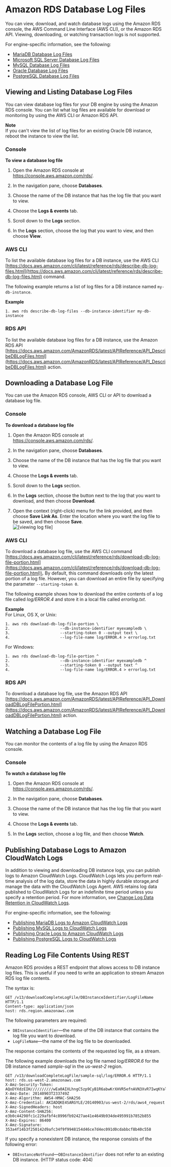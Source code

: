 # Amazon RDS Database Log Files<a name="USER_LogAccess"></a>

You can view, download, and watch database logs using the Amazon RDS console, the AWS Command Line Interface \(AWS CLI\), or the Amazon RDS API\. Viewing, downloading, or watching transaction logs is not supported\. 

For engine\-specific information, see the following:
+ [MariaDB Database Log Files](USER_LogAccess.Concepts.MariaDB.md)
+ [Microsoft SQL Server Database Log Files](USER_LogAccess.Concepts.SQLServer.md)
+ [MySQL Database Log Files](USER_LogAccess.Concepts.MySQL.md)
+ [Oracle Database Log Files](USER_LogAccess.Concepts.Oracle.md)
+ [PostgreSQL Database Log Files](USER_LogAccess.Concepts.PostgreSQL.md)

## Viewing and Listing Database Log Files<a name="USER_LogAccess.Procedural.Viewing"></a>

You can view database log files for your DB engine by using the Amazon RDS console\. You can list what log files are available for download or monitoring by using the AWS CLI or Amazon RDS API\. 

**Note**  
 If you can't view the list of log files for an existing Oracle DB instance, reboot the instance to view the list\. 

### Console<a name="USER_LogAccess.CON"></a>

**To view a database log file**

1. Open the Amazon RDS console at [https://console\.aws\.amazon\.com/rds/](https://console.aws.amazon.com/rds/)\.

1. In the navigation pane, choose **Databases**\.

1. Choose the name of the DB instance that has the log file that you want to view\.

1. Choose the **Logs & events** tab\.

1. Scroll down to the **Logs** section\. 

1. In the **Logs** section, choose the log that you want to view, and then choose **View**\.

### AWS CLI<a name="USER_LogAccess.CLI"></a>

To list the available database log files for a DB instance, use the AWS CLI [https://docs.aws.amazon.com/cli/latest/reference/rds/describe-db-log-files.html](https://docs.aws.amazon.com/cli/latest/reference/rds/describe-db-log-files.html) command\.

The following example returns a list of log files for a DB instance named `my-db-instance`\.

**Example**  

```
1. aws rds describe-db-log-files --db-instance-identifier my-db-instance
```

### RDS API<a name="USER_LogAccess.API"></a>

To list the available database log files for a DB instance, use the Amazon RDS API [https://docs.aws.amazon.com/AmazonRDS/latest/APIReference/API_DescribeDBLogFiles.html](https://docs.aws.amazon.com/AmazonRDS/latest/APIReference/API_DescribeDBLogFiles.html) action\.

## Downloading a Database Log File<a name="USER_LogAccess.Procedural.Downloading"></a>

You can use the Amazon RDS console, AWS CLI or API to download a database log file\. 

### Console<a name="USER_LogAccess.Procedural.Downloading.CON"></a>

**To download a database log file**

1. Open the Amazon RDS console at [https://console\.aws\.amazon\.com/rds/](https://console.aws.amazon.com/rds/)\.

1. In the navigation pane, choose **Databases**\.

1. Choose the name of the DB instance that has the log file that you want to view\.

1. Choose the **Logs & events** tab\.

1. Scroll down to the **Logs** section\. 

1. In the **Logs** section, choose the button next to the log that you want to download, and then choose **Download**\.

1. Open the context \(right\-click\) menu for the link provided, and then choose **Save Link As**\. Enter the location where you want the log file to be saved, and then choose **Save**\.  
![\[viewing log file\]](http://docs.aws.amazon.com/AmazonRDS/latest/UserGuide/images/log_download2.png)

### AWS CLI<a name="USER_LogAccess.Procedural.Downloading.CLI"></a>

To download a database log file, use the AWS CLI command [https://docs.aws.amazon.com/cli/latest/reference/rds/download-db-log-file-portion.html](https://docs.aws.amazon.com/cli/latest/reference/rds/download-db-log-file-portion.html)\. By default, this command downloads only the latest portion of a log file\. However, you can download an entire file by specifying the parameter `--starting-token 0`\.

The following example shows how to download the entire contents of a log file called *log/ERROR\.4* and store it in a local file called *errorlog\.txt*\.

**Example**  
For Linux, OS X, or Unix:  

```
1. aws rds download-db-log-file-portion \
2. 						--db-instance-identifier myexampledb \
3. 						--starting-token 0 --output text \
4. 						--log-file-name log/ERROR.4 > errorlog.txt
```
For Windows:  

```
1. aws rds download-db-log-file-portion ^
2. 						--db-instance-identifier myexampledb ^
3. 						--starting-token 0 --output text ^
4. 						--log-file-name log/ERROR.4 > errorlog.txt
```

### RDS API<a name="USER_LogAccess.Procedural.Downloading.API"></a>

To download a database log file, use the Amazon RDS API [https://docs.aws.amazon.com/AmazonRDS/latest/APIReference/API_DownloadDBLogFilePortion.html](https://docs.aws.amazon.com/AmazonRDS/latest/APIReference/API_DownloadDBLogFilePortion.html) action\.

## Watching a Database Log File<a name="USER_LogAccess.Procedural.Watching"></a>

You can monitor the contents of a log file by using the Amazon RDS console\.

### Console<a name="USER_LogAccess.Procedural.Watching.CON"></a>

**To watch a database log file**

1. Open the Amazon RDS console at [https://console\.aws\.amazon\.com/rds/](https://console.aws.amazon.com/rds/)\.

1. In the navigation pane, choose **Databases**\.

1. Choose the name of the DB instance that has the log file that you want to view\.

1. Choose the **Logs & events** tab\.

1. In the **Logs** section, choose a log file, and then choose **Watch**\.

## Publishing Database Logs to Amazon CloudWatch Logs<a name="USER_LogAccess.Procedural.UploadtoCloudWatch"></a>

In addition to viewing and downloading DB instance logs, you can publish logs to Amazon CloudWatch Logs\. CloudWatch Logs lets you perform real\-time analysis of the log data, store the data in highly durable storage,and manage the data with the CloudWatch Logs Agent\. AWS retains log data published to CloudWatch Logs for an indefinite time period unless you specify a retention period\. For more information, see [Change Log Data Retention in CloudWatch Logs](https://docs.aws.amazon.com/AmazonCloudWatch/latest/logs/Working-with-log-groups-and-streams.html#SettingLogRetention)\. 

 For engine\-specific information, see the following:
+ [Publishing MariaDB Logs to Amazon CloudWatch Logs](USER_LogAccess.Concepts.MariaDB.md#USER_LogAccess.MariaDB.PublishtoCloudWatchLogs)
+ [Publishing MySQL Logs to CloudWatch Logs](USER_LogAccess.Concepts.MySQL.md#USER_LogAccess.MySQLDB.PublishtoCloudWatchLogs)
+ [Publishing Oracle Logs to Amazon CloudWatch Logs](USER_LogAccess.Concepts.Oracle.md#USER_LogAccess.Oracle.PublishtoCloudWatchLogs)
+ [Publishing PostgreSQL Logs to CloudWatch Logs](USER_LogAccess.Concepts.PostgreSQL.md#USER_LogAccess.PostgreSQL.PublishtoCloudWatchLogs)

## Reading Log File Contents Using REST<a name="DownloadCompleteDBLogFile"></a>

Amazon RDS provides a REST endpoint that allows access to DB instance log files\. This is useful if you need to write an application to stream Amazon RDS log file contents\.

The syntax is:

```
GET /v13/downloadCompleteLogFile/DBInstanceIdentifier/LogFileName HTTP/1.1
Content-type: application/json
host: rds.region.amazonaws.com
```

The following parameters are required:
+ `DBInstanceIdentifier`—the name of the DB instance that contains the log file you want to download\.
+ `LogFileName`—the name of the log file to be downloaded\.

The response contains the contents of the requested log file, as a stream\.

The following example downloads the log file named *log/ERROR\.6* for the DB instance named *sample\-sql* in the *us\-west\-2* region\.

```
GET /v13/downloadCompleteLogFile/sample-sql/log/ERROR.6 HTTP/1.1
host: rds.us-west-2.amazonaws.com
X-Amz-Security-Token: AQoDYXdzEIH//////////wEa0AIXLhngC5zp9CyB1R6abwKrXHVR5efnAVN3XvR7IwqKYalFSn6UyJuEFTft9nObglx4QJ+GXV9cpACkETq=
X-Amz-Date: 20140903T233749Z
X-Amz-Algorithm: AWS4-HMAC-SHA256
X-Amz-Credential: AKIADQKE4SARGYLE/20140903/us-west-2/rds/aws4_request
X-Amz-SignedHeaders: host
X-Amz-Content-SHA256: e3b0c44298fc1c229afbf4c8996fb92427ae41e4649b934de495991b7852b855
X-Amz-Expires: 86400
X-Amz-Signature: 353a4f14b3f250142d9afc34f9f9948154d46ce7d4ec091d0cdabbcf8b40c558
```

If you specify a nonexistent DB instance, the response consists of the following error:
+ `DBInstanceNotFound`—`DBInstanceIdentifier` does not refer to an existing DB instance\. \(HTTP status code: 404\)